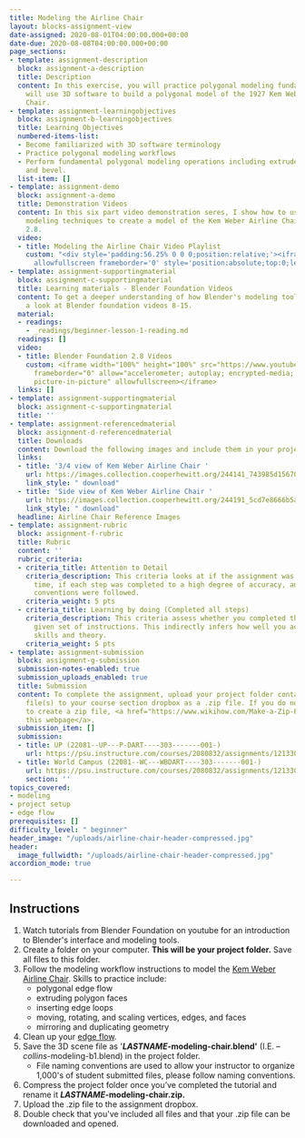 ```yaml
---
title: Modeling the Airline Chair
layout: blocks-assignment-view
date-assigned: 2020-08-01T04:00:00.000+00:00
date-due: 2020-08-08T04:00:00.000+00:00
page_sections:
- template: assignment-description
  block: assignment-a-description
  title: Description
  content: In this exercise, you will practice polygonal modeling fundamentals and
    will use 3D software to build a polygonal model of the 1927 Kem Weber Airline
    Chair.
- template: assignment-learningobjectives
  block: assignment-b-learningobjectives
  title: Learning Objectives
  numbered-items-list:
  - Become familiarized with 3D software terminology
  - Practice polygonal modeling workflows
  - Perform fundamental polygonal modeling operations including extrude, merge, bridge,
    and bevel.
  list-item: []
- template: assignment-demo
  block: assignment-a-demo
  title: Demonstration Videos
  content: In this six part video demonstration seres, I show how to use polygonal
    modeling techniques to create a model of the Kem Weber Airline Chair using Blender
    2.8.
  video:
  - title: Modeling the Airline Chair Video Playlist
    custom: "<div style='padding:56.25% 0 0 0;position:relative;'><iframe src='https://vimeo.com/showcase/7467255/embed'
      allowfullscreen frameborder='0' style='position:absolute;top:0;left:0;width:100%;height:100%;'></iframe></div>"
- template: assignment-supportingmaterial
  block: assignment-c-supportingmaterial
  title: Learning materials - Blender Foundation Videos
  content: To get a deeper understanding of how Blender's modeling tools work, have
    a look at Blender foundation videos 8-15.
  material:
  - readings:
    - _readings/beginner-lesson-1-reading.md
  readings: []
  video:
  - title: Blender Foundation 2.8 Videos
    custom: <iframe width="100%" height="100%" src="https://www.youtube-nocookie.com/embed/videoseries?list=PLa1F2ddGya_-UvuAqHAksYnB0qL9yWDO6"
      frameborder="0" allow="accelerometer; autoplay; encrypted-media; gyroscope;
      picture-in-picture" allowfullscreen></iframe>
  links: []
- template: assignment-supportingmaterial
  block: assignment-c-supportingmaterial
  title: ''
- template: assignment-referencedmaterial
  block: assignment-d-referencedmaterial
  title: Downloads
  content: Download the following images and include them in your project folder.
  links:
  - title: '3/4 view of Kem Weber Airline Chair '
    url: https://images.collection.cooperhewitt.org/244141_743985d156708c43_b.jpg
    link_style: " download"
  - title: 'Side view of Kem Weber Airline Chair '
    url: https://images.collection.cooperhewitt.org/244191_5cd7e8666b5a9bfe_b.jpg
    link_style: " download"
  headline: Airline Chair Reference Images
- template: assignment-rubric
  block: assignment-f-rubric
  title: Rubric
  content: ''
  rubric_criteria:
  - criteria_title: Attention to Detail
    criteria_description: This criteria looks at if the assignment was submitted on
      time, if each step was completed to a high degree of accuracy, and if file naming
      conventions were followed.
    criteria_weight: 5 pts
  - criteria_title: Learning by doing (Completed all steps)
    criteria_description: This criteria assess whether you completed the assignment's
      given set of instructions. This indirectly infers how well you acquired foundational
      skills and theory.
    criteria_weight: 5 pts
- template: assignment-submission
  block: assignment-g-submission
  submission-notes-enabled: true
  submission_uploads_enabled: true
  title: Submission
  content: To complete the assignment, upload your project folder containing your
    file(s) to your course section dropbox as a .zip file. If you do not know how
    to create a zip file, <a href="https://www.wikihow.com/Make-a-Zip-File" title="">see
    this webpage</a>.
  submission_item: []
  submission:
  - title: UP (22081--UP---P-DART----303-------001-)
    url: https://psu.instructure.com/courses/2080832/assignments/12133049
  - title: World Campus (22081--WC---WBDART----303-------001-)
    url: https://psu.instructure.com/courses/2080832/assignments/12133049
    section: ''
topics_covered:
- modeling
- project setup
- edge flow
prerequisites: []
difficulty_level: " beginner"
header_image: "/uploads/airline-chair-header-compressed.jpg"
header:
  image_fullwidth: "/uploads/airline-chair-header-compressed.jpg"
accordion_mode: true

---
```

## Instructions

1. Watch tutorials from Blender Foundation on youtube for an introduction to Blender's interface and modeling tools.
2. Create a folder on your computer. **This will be your project folder.** Save all files to this folder.
3. Follow the modeling workflow instructions to model the [Kem Weber Airline Chair](https://collection.cooperhewitt.org/objects/404536651/images/). Skills to practice include:
   * polygonal edge flow
   * extruding polygon faces
   * inserting edge loops
   * moving, rotating, and scaling vertices, edges, and faces
   * mirroring and duplicating geometry
4. Clean up your [edge flow](https://www.youtube.com/watch?v=Lip59doQQRk).
5. Save the 3D scene file as '**_LASTNAME_-modeling-chair.blend'** (I.E. – _collins_-modeling-b1.blend) in the project folder.
   * File naming conventions are used to allow your instructor to organize 1,000's of student submitted files, please follow naming conventions.
6. Compress the project folder once you’ve completed the tutorial and rename it **_LASTNAME_-modeling-chair.zip.**
7. Upload the .zip file to the assignment dropbox.
8. Double check that you've included all files and that your .zip file can be downloaded and opened.